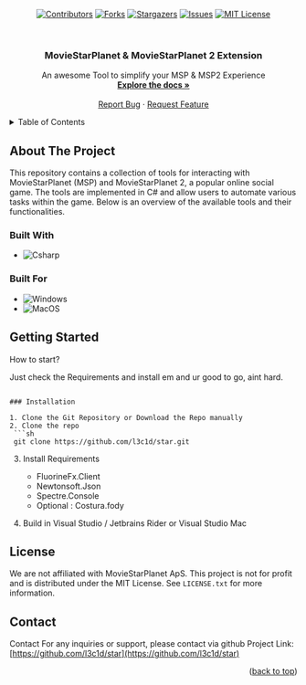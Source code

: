 <a name="readme-top"></a>




<!-- PROJECT SHIELDS -->

<div align="center">

  [![Contributors][contributors-shield]][contributors-url]
  [![Forks][forks-shield]][forks-url]
  [![Stargazers][stars-shield]][stars-url]
  [![Issues][issues-shield]][issues-url]
  [![MIT License][license-shield]][license-url]

</div>

[contributors-shield]: https://img.shields.io/github/contributors/l3c1d/star.svg?style=flat-square
[forks-shield]: https://img.shields.io/github/forks/l3c1d/star.svg?style=flat-square
[stars-shield]: https://img.shields.io/github/stars/l3c1d/star.svg?style=flat-square
[issues-shield]: https://img.shields.io/github/issues/l3c1d/star.svg?style=flat-square
[license-shield]: https://img.shields.io/github/license/l3c1d/star.svg?style=flat-square

[contributors-url]: https://github.com/l3c1d/star/graphs/contributors
[forks-url]: https://github.com/l3c1d/star/network/members
[stars-url]: https://github.com/l3c1d/star/stargazers
[issues-url]: https://github.com/l3c1d/star/issues
[license-url]: https://github.com/l3c1d/star/blob/main/LICENSE.txt





<!-- PROJECT LOGO -->
<br />
<div align="center">
  <a href="https://github.com/l3c1d/star">
  </a>

  <h3 align="center">MovieStarPlanet & MovieStarPlanet 2 Extension</h3>

  <p align="center">
    An awesome Tool to simplify your MSP & MSP2 Experience
    <br />
    <a href="https://github.com/l3c1d/star/tree/main/msptool"><strong>Explore the docs »</strong></a>
    <br />
    <br />
    <a href="https://github.com/l3c1d/star/issues/new?labels=bug">Report Bug</a>
    ·
    <a href="https://github.com/l3c1d/star/issues/new?labels=enhancement">Request Feature</a>
  </p>
</div>


<!-- TABLE OF CONTENTS -->
<details>
  <summary>Table of Contents</summary>
  <ol>
    <li>
      <a href="#about-the-project">About The Tool</a>
      <ul>
        <li><a href="#built-with">Built With</a></li>
      </ul>
    </li>
    <li>
      <a href="#getting-started">Getting Started</a>
      <ul>
      </ul>
    </li>
    <li><a href="#license">License</a></li>
    <li><a href="#contact">Contact</a></li>
  </ol>
</details>



<!-- ABOUT THE PROJECT -->
## About The Project

This repository contains a collection of tools for interacting with MovieStarPlanet (MSP) and MovieStarPlanet 2, a popular online social game. The tools are implemented in C# and allow users to automate various tasks within the game. Below is an overview of the available tools and their functionalities.


### Built With


* ![Csharp][star-csharpurl]

### Built For
* ![Windows][star-windowsurl]
* ![MacOS][star-macosurl]


<!-- GETTING STARTED -->
## Getting Started

How to start?

Just check the Requirements and install em and ur good to go, aint hard.
  ```

### Installation

1. Clone the Git Repository or Download the Repo manually
2. Clone the repo
   ```sh
   git clone https://github.com/l3c1d/star.git
   ```
3. Install Requirements
   * FluorineFx.Client
   * Newtonsoft.Json
   * Spectre.Console
   * Optional : Costura.fody
     
4. Build in Visual Studio / Jetbrains Rider or Visual Studio Mac


## License

We are not affiliated with MovieStarPlanet ApS. This project is not for profit and is distributed under the MIT License. See `LICENSE.txt` for more information.


<!-- CONTACT -->
## Contact

Contact For any inquiries or support, please contact via github
Project Link: [https://github.com/l3c1d/star](https://github.com/l3c1d/star)


<p align="right">(<a href="#readme-top">back to top</a>)</p>



<!-- MARKDOWN LINKS & IMAGES -->
[contributors-shield]: https://img.shields.io/github/contributors/othneildrew/Best-README-Template.svg?style=for-the-badge
[contributors-url]: https://github.com/l3c1d/star/graphs/contributors
[forks-shield]: https://img.shields.io/github/forks/othneildrew/Best-README-Template.svg?style=for-the-badge
[forks-url]: https://github.com/l3c1d/star/network/members
[stars-shield]: https://img.shields.io/github/stars/othneildrew/Best-README-Template.svg?style=for-the-badge
[star-csharp]: https://img.shields.io/badge/C%23-239120?style=for-the-badge&logo=c-sharp&logoColor=white
[star-csharpurl]: https://img.shields.io/badge/C%23-239120?style=for-the-badge&logo=c-sharp&logoColor=white

[star-windows]: https://img.shields.io/badge/Windows-0078D6?style=for-the-badge&logo=windows&logoColor=white
[star-windowsurl]: https://img.shields.io/badge/Windows-0078D6?style=for-the-badge&logo=windows&logoColor=white

[star-macos]: https://img.shields.io/badge/MacOS--9cf?logo=Apple&style=social
[star-macosurl]: https://img.shields.io/badge/MacOS--9cf?logo=Apple&style=social

[star-linux]: https://img.shields.io/badge/Linux-FCC624?style=for-the-badge&logo=linux&logoColor=black
[star-linuxurl]: https://img.shields.io/badge/Linux-FCC624?style=for-the-badge&logo=linux&logoColor=black

[stars-swift]: https://i.imgur.com/9NFfY9z.png
[stars-url]: https://github.com/l3c1d/star/stargazers
[issues-shield]: https://img.shields.io/github/issues/othneildrew/Best-README-Template.svg?style=for-the-badge
[issues-url]: https://github.com/l3c1d/star/issues
[license-shield]: https://img.shields.io/github/license/othneildrew/Best-README-Template.svg?style=for-the-badge
[license-url]: https://github.com/l3c1d/star/blob/master/LICENSE.txt
[linkedin-shield]: https://img.shields.io/badge/-LinkedIn-black.svg?style=for-the-badge&logo=linkedin&colorB=555
[product-screenshot]: images/screenshot.png
[Next.js]: https://img.shields.io/badge/next.js-000000?style=for-the-badge&logo=nextdotjs&logoColor=white
[Next-url]: https://nextjs.org/
[React.js]: https://img.shields.io/badge/React-20232A?style=for-the-badge&logo=react&logoColor=61DAFB
[React-url]: https://reactjs.org/
[Vue.js]: https://img.shields.io/badge/Vue.js-35495E?style=for-the-badge&logo=vuedotjs&logoColor=4FC08D
[Vue-url]: https://vuejs.org/
[Angular.io]: https://img.shields.io/badge/Angular-DD0031?style=for-the-badge&logo=angular&logoColor=white
[Angular-url]: https://angular.io/
[Svelte.dev]: https://img.shields.io/badge/Svelte-4A4A55?style=for-the-badge&logo=svelte&logoColor=FF3E00
[Svelte-url]: https://svelte.dev/
[Laravel.com]: https://img.shields.io/badge/Laravel-FF2D20?style=for-the-badge&logo=laravel&logoColor=white
[Laravel-url]: https://laravel.com
[Bootstrap.com]: https://img.shields.io/badge/Bootstrap-563D7C?style=for-the-badge&logo=bootstrap&logoColor=white
[Bootstrap-url]: https://getbootstrap.com
[JQuery.com]: https://img.shields.io/badge/jQuery-0769AD?style=for-the-badge&logo=jquery&logoColor=white
[JQuery-url]: https://jquery.com 
